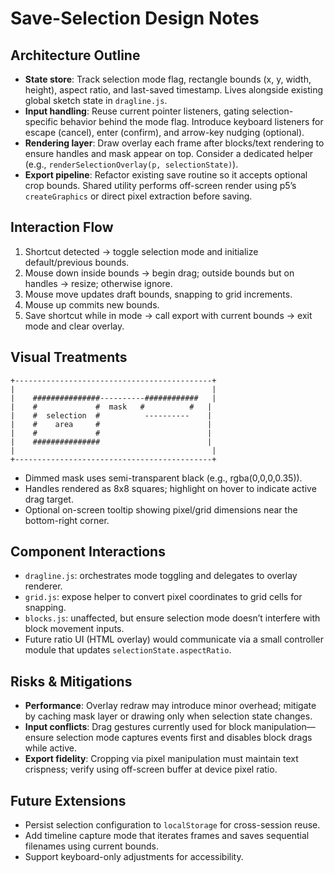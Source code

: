 # Save-Selection Design Notes

## Architecture Outline
- **State store**: Track selection mode flag, rectangle bounds (x, y, width, height), aspect ratio, and last-saved timestamp. Lives alongside existing global sketch state in `dragline.js`.
- **Input handling**: Reuse current pointer listeners, gating selection-specific behavior behind the mode flag. Introduce keyboard listeners for escape (cancel), enter (confirm), and arrow-key nudging (optional).
- **Rendering layer**: Draw overlay each frame after blocks/text rendering to ensure handles and mask appear on top. Consider a dedicated helper (e.g., `renderSelectionOverlay(p, selectionState)`).
- **Export pipeline**: Refactor existing save routine so it accepts optional crop bounds. Shared utility performs off-screen render using p5’s `createGraphics` or direct pixel extraction before saving.

## Interaction Flow
1. Shortcut detected → toggle selection mode and initialize default/previous bounds.
2. Mouse down inside bounds → begin drag; outside bounds but on handles → resize; otherwise ignore.
3. Mouse move updates draft bounds, snapping to grid increments.
4. Mouse up commits new bounds.
5. Save shortcut while in mode → call export with current bounds → exit mode and clear overlay.

## Visual Treatments
```
+--------------------------------------------+
|                                            |
|    ###############----------############   |
|    #             #  mask   #          #   |
|    #  selection  #          ----------    |
|    #    area     #                        |
|    #             #                        |
|    ###############                        |
|                                            |
+--------------------------------------------+
```
- Dimmed mask uses semi-transparent black (e.g., rgba(0,0,0,0.35)).
- Handles rendered as 8x8 squares; highlight on hover to indicate active drag target.
- Optional on-screen tooltip showing pixel/grid dimensions near the bottom-right corner.

## Component Interactions
- `dragline.js`: orchestrates mode toggling and delegates to overlay renderer.
- `grid.js`: expose helper to convert pixel coordinates to grid cells for snapping.
- `blocks.js`: unaffected, but ensure selection mode doesn’t interfere with block movement inputs.
- Future ratio UI (HTML overlay) would communicate via a small controller module that updates `selectionState.aspectRatio`.

## Risks & Mitigations
- **Performance**: Overlay redraw may introduce minor overhead; mitigate by caching mask layer or drawing only when selection state changes.
- **Input conflicts**: Drag gestures currently used for block manipulation—ensure selection mode captures events first and disables block drags while active.
- **Export fidelity**: Cropping via pixel manipulation must maintain text crispness; verify using off-screen buffer at device pixel ratio.

## Future Extensions
- Persist selection configuration to `localStorage` for cross-session reuse.
- Add timeline capture mode that iterates frames and saves sequential filenames using current bounds.
- Support keyboard-only adjustments for accessibility.
